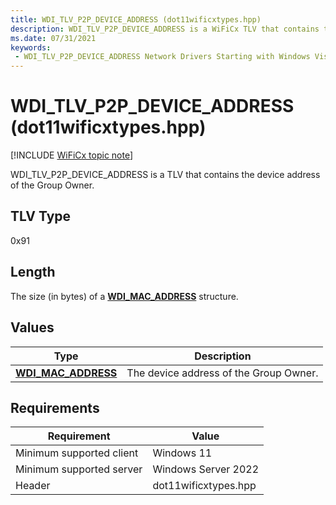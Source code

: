```yaml
---
title: WDI_TLV_P2P_DEVICE_ADDRESS (dot11wificxtypes.hpp)
description: WDI_TLV_P2P_DEVICE_ADDRESS is a WiFiCx TLV that contains the device address of the Group Owner.
ms.date: 07/31/2021
keywords:
 - WDI_TLV_P2P_DEVICE_ADDRESS Network Drivers Starting with Windows Vista
---
```


# WDI\_TLV\_P2P\_DEVICE\_ADDRESS (dot11wificxtypes.hpp)

[!INCLUDE [WiFiCx topic note](../includes/wificx-version-warning.md)]


WDI\_TLV\_P2P\_DEVICE\_ADDRESS is a TLV that contains the device address of the Group Owner.

## TLV Type


0x91

## Length


The size (in bytes) of a [**WDI\_MAC\_ADDRESS**](/windows-hardware/drivers/ddi/dot11wificxintf/ns-dot11wificxintf-wdi_mac_address) structure.

## Values


| Type                                              | Description                            |
|---------------------------------------------------|----------------------------------------|
| [**WDI\_MAC\_ADDRESS**](/windows-hardware/drivers/ddi/dot11wificxintf/ns-dot11wificxintf-wdi_mac_address) | The device address of the Group Owner. |

 

## Requirements

|Requirement|Value|
|--- |--- |
|Minimum supported client|Windows 11|
|Minimum supported server|Windows Server 2022|
|Header|dot11wificxtypes.hpp|

 

